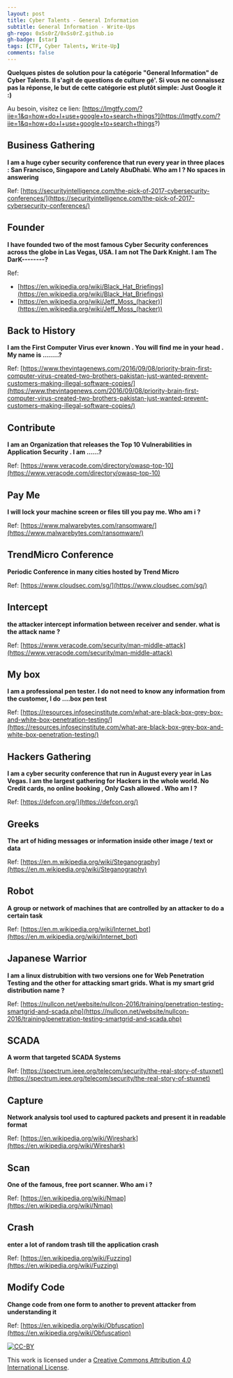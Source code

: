 ```yaml
---
layout: post
title: Cyber Talents - General Information
subtitle: General Information - Write-Ups
gh-repo: 0xSs0rZ/0xSs0rZ.github.io
gh-badge: [star]
tags: [CTF, Cyber Talents, Write-Up]
comments: false
---
```


**Quelques pistes de solution pour la catégorie "General Information" de Cyber Talents. Il s'agit de questions de culture gé'. Si vous ne connaissez pas la réponse, le but de cette catégorie est plutôt simple: Just Google it :)**

Au besoin, visitez ce lien: [https://lmgtfy.com/?iie=1&q=how+do+I+use+google+to+search+things?](https://lmgtfy.com/?iie=1&q=how+do+I+use+google+to+search+things?)

## Business Gathering 

**I am a huge cyber security conference that run every year in three places : San Francisco, Singapore and Lately AbuDhabi. Who am I ? No spaces in answering**

Ref: [https://securityintelligence.com/the-pick-of-2017-cybersecurity-conferences/](https://securityintelligence.com/the-pick-of-2017-cybersecurity-conferences/)

## Founder 

**I have founded two of the most famous Cyber Security conferences across the globe in Las Vegas, USA. I am not The Dark Knight. I am The DarK--------?**

Ref: 
- [https://en.wikipedia.org/wiki/Black_Hat_Briefings](https://en.wikipedia.org/wiki/Black_Hat_Briefings) 
- [https://en.wikipedia.org/wiki/Jeff_Moss_(hacker)](https://en.wikipedia.org/wiki/Jeff_Moss_(hacker)) 

## Back to History 

**I am the First Computer Virus ever known . You will find me in your head . My name is ……..?**

Ref: [https://www.thevintagenews.com/2016/09/08/priority-brain-first-computer-virus-created-two-brothers-pakistan-just-wanted-prevent-customers-making-illegal-software-copies/](https://www.thevintagenews.com/2016/09/08/priority-brain-first-computer-virus-created-two-brothers-pakistan-just-wanted-prevent-customers-making-illegal-software-copies/)

## Contribute 

**I am an Organization that releases the Top 10 Vulnerabilities in Application Security . I am ……?**

Ref: [https://www.veracode.com/directory/owasp-top-10](https://www.veracode.com/directory/owasp-top-10)

## Pay Me 

**I will lock your machine screen or files till you pay me. Who am i ?**

Ref: [https://www.malwarebytes.com/ransomware/](https://www.malwarebytes.com/ransomware/)

## TrendMicro Conference

**Periodic Conference in many cities hosted by Trend Micro**

Ref: [https://www.cloudsec.com/sg/](https://www.cloudsec.com/sg/)

## Intercept 

**the attacker intercept information between receiver and sender. what is the attack name ?**

Ref: [https://www.veracode.com/security/man-middle-attack](https://www.veracode.com/security/man-middle-attack)

##  My box 

**I am a professional pen tester. I do not need to know any information from the customer, I do ....box pen test**

Ref: [https://resources.infosecinstitute.com/what-are-black-box-grey-box-and-white-box-penetration-testing/](https://resources.infosecinstitute.com/what-are-black-box-grey-box-and-white-box-penetration-testing/)

## Hackers Gathering 

**I am a cyber security conference that run in August every year in Las Vegas. I am the largest gathering for Hackers in the whole world. No Credit cards, no online booking , Only Cash allowed . Who am I ?**

Ref: [https://defcon.org/](https://defcon.org/)

## Greeks 

**The art of hiding messages or information inside other image / text or data**

Ref: [https://en.m.wikipedia.org/wiki/Steganography](https://en.m.wikipedia.org/wiki/Steganography)

## Robot 

**A group or network of machines that are controlled by an attacker to do a certain task**

Ref: [https://en.m.wikipedia.org/wiki/Internet_bot](https://en.m.wikipedia.org/wiki/Internet_bot)

## Japanese Warrior 

**I am a linux distrubition with two versions one for Web Penetration Testing and the other for attacking smart grids. What is my smart grid distribution name ?**

Ref: [https://nullcon.net/website/nullcon-2016/training/penetration-testing-smartgrid-and-scada.php](https://nullcon.net/website/nullcon-2016/training/penetration-testing-smartgrid-and-scada.php)

## SCADA 

**A worm that targeted SCADA Systems**

Ref: [https://spectrum.ieee.org/telecom/security/the-real-story-of-stuxnet](https://spectrum.ieee.org/telecom/security/the-real-story-of-stuxnet)

## Capture 

**Network analysis tool used to captured packets and present it in readable format**

Ref: [https://en.wikipedia.org/wiki/Wireshark](https://en.wikipedia.org/wiki/Wireshark)

## Scan

**One of the famous, free port scanner. Who am i ?**

Ref: [https://en.wikipedia.org/wiki/Nmap](https://en.wikipedia.org/wiki/Nmap)

## Crash

**enter a lot of random trash till the application crash**

Ref: [https://en.wikipedia.org/wiki/Fuzzing](https://en.wikipedia.org/wiki/Fuzzing)

## Modify Code 

**Change code from one form to another to prevent attacker from understanding it**

Ref: [https://en.wikipedia.org/wiki/Obfuscation](https://en.wikipedia.org/wiki/Obfuscation)


[![CC-BY](https://mirrors.creativecommons.org/presskit/buttons/88x31/svg/by.svg)](https://creativecommons.org/licenses/by/4.0/)

This work is licensed under a [Creative Commons Attribution 4.0 International License](https://creativecommons.org/licenses/by/4.0/).

